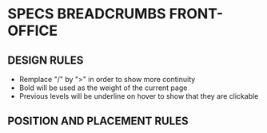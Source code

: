 # SPECS BREADCRUMBS FRONT-OFFICE

## DESIGN RULES
- Remplace "/" by ">" in order to show more continuity
- Bold will be used as the weight of the current page
- Previous levels will be underline on hover to show that they are clickable

## POSITION AND PLACEMENT RULES

